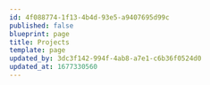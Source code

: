 ```yaml
---
id: 4f088774-1f13-4b4d-93e5-a9407695d99c
published: false
blueprint: page
title: Projects
template: page
updated_by: 3dc3f142-994f-4ab8-a7e1-c6b36f0524d0
updated_at: 1677330560
---
```

